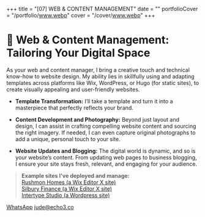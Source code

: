 +++
title = "[07] WEB & CONTENT MANAGEMENT"
date = ""
portfolioCover = "/portfolio/www.webp"
cover = "/cover/www.webp"
+++
# 🌟 Web & Content Management: Tailoring Your Digital Space

As your web and content manager, I bring a creative touch and technical know-how to website design. My ability lies in skillfully using and adapting templates across platforms like Wix, WordPress, or Hugo (for static sites), to create visually appealing and user-friendly websites.

- **Template Transformation:** I’ll take a template and turn it into a masterpiece that perfectly reflects your brand.

- **Content Development and Photography:** Beyond just layout and design, I can assist in crafting compelling website content and sourcing the right imagery. If needed, I can even capture original photographs to add a unique, personal touch to your site.

- **Website Updates and Blogging:** The digital world is dynamic, and so is your website’s content. From updating web pages to business blogging, I ensure your site stays fresh, relevant, and engaging for your audience.

> **Example sites I've deployed and manage:**    
[Rushmon Homes (a Wix Editor X site)](https://www.rushmonhomes.co.uk)  
[Silbury Finance (a Wix Editor X site)](https://silburyfinance.com)  
[Intertype Studio (a Wordpress site)](https://www.intertypestudio.com)

[WhatsApp](https://wa.me/447413678040)
[jude@echo3.co](mailto:jude@echo3.co)

